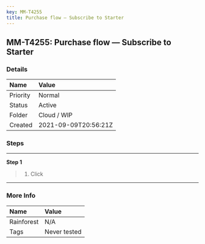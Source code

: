 ```yaml
---
key: MM-T4255
title: Purchase flow — Subscribe to Starter
---
```


## MM-T4255: Purchase flow — Subscribe to Starter

### Details

| Name     | Value                |
| :------- | :------------------- |
| Priority | Normal               |
| Status   | Active               |
| Folder   | Cloud / WIP          |
| Created  | 2021-09-09T20:56:21Z |

### Steps

<hr/>

**Step 1**

> <article><ol><li>Click </li></ol></article>

<hr/>

### More Info

| Name       | Value        |
| :--------- | :----------- |
| Rainforest | N/A          |
| Tags       | Never tested |
